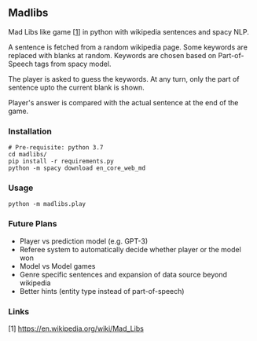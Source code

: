 ## Madlibs

Mad Libs like game [[1](https://en.wikipedia.org/wiki/Mad_Libs)] in python with wikipedia sentences and spacy NLP.

A sentence is fetched from a random wikipedia page. Some keywords are
replaced with blanks at random. Keywords are chosen based on Part-of-Speech tags
from spacy model.

The player is asked to guess the keywords. At any turn, only the part of sentence upto
the current blank is shown. 

Player's answer is compared with the actual sentence at the end of the game.



### Installation 
```
# Pre-requisite: python 3.7 
cd madlibs/
pip install -r requirements.py
python -m spacy download en_core_web_md
```

### Usage

```
python -m madlibs.play
```

### Future Plans

- Player vs prediction model (e.g. GPT-3)
- Referee system to automatically decide whether player or the model won
- Model vs Model games
- Genre specific sentences and expansion of data source beyond wikipedia
- Better hints (entity type instead of part-of-speech)

### Links
[1] https://en.wikipedia.org/wiki/Mad_Libs